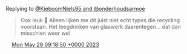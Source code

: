 Replying to [@KieboomNiels95 and @onderhoudsarmoe](https://twitter.com/KieboomNiels95/status/1663098610211323911)

> Ook leuk 🙂 Alleen lijken me dit juist niet echt types die recycling voorstaan\. Het leegdrinken van glaswerk daarentegen… dat dan misschien weer wel

<img src="../../media/tweet.ico" width="12" /> [Mon May 29 09:18:50 +0000 2023](https://twitter.com/DromerDenker/status/1663112653034717185)